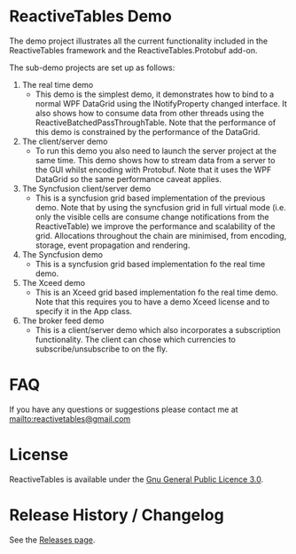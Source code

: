 ﻿ReactiveTables Demo
================================================

The demo project illustrates all the current functionality included in the ReactiveTables framework and the ReactiveTables.Protobuf add-on.

The sub-demo projects are set up as follows:

1. The real time demo
    - This demo is the simplest demo, it demonstrates how to bind to a normal WPF DataGrid using the INotifyProperty changed interface.  It also shows how to consume data from other threads using the ReactiveBatchedPassThroughTable.  Note that the performance of this demo is constrained by the performance of the DataGrid.
2. The client/server demo
    - To run this demo you also need to launch the server project at the same time.  This demo shows how to stream data from a server to the GUI whilst encoding with Protobuf.  Note that it uses the WPF DataGrid so the same performance caveat applies.
3. The Syncfusion client/server demo
    - This is a syncfusion grid based implementation of the previous demo.  Note that by using the syncfusion grid in full virtual mode (i.e. only the visible cells are consume change notifications from the ReactiveTable) we improve the performance and scalability of the grid.  Allocations throughout the chain are minimised, from encoding, storage, event propagation and rendering.
4. The Syncfusion demo
    - This is a syncfusion grid based implementation fo the real time demo.
5. The Xceed demo
    - This is an Xceed grid based  implementation fo the real time demo. Note that this requires you to have a demo Xceed license and to specify it in the App class.
6. The broker feed demo
    - This is a client/server demo which also incorporates a subscription functionality.  The client can chose which currencies to subscribe/unsubscribe to on the fly.

# FAQ

If you have any questions or suggestions please contact me at <mailto:reactivetables@gmail.com>

# License

ReactiveTables is available under the [Gnu General Public Licence 3.0](http://www.gnu.org/licenses/).

# Release History / Changelog

See the [Releases page](https://bitbucket.org/mendelmonteiro/reactivetables/downloads).
